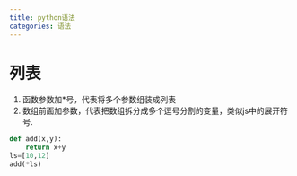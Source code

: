 ```yaml
---
title: python语法
categories: 语法
---
```


# 列表



1. 函数参数加*号，代表将多个参数组装成列表
2. 数组前面加参数，代表把数组拆分成多个逗号分割的变量，类似js中的展开符号.

```python
def add(x,y):
    return x+y
ls=[10,12]
add(*ls)
```


